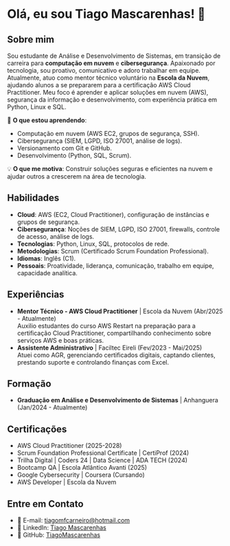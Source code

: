 # Olá, eu sou Tiago Mascarenhas! 👋  

## Sobre mim  
Sou estudante de Análise e Desenvolvimento de Sistemas, em transição de carreira para **computação em nuvem** e **cibersegurança**. Apaixonado por tecnologia, sou proativo, comunicativo e adoro trabalhar em equipe. Atualmente, atuo como mentor técnico voluntário na **Escola da Nuvem**, ajudando alunos a se prepararem para a certificação AWS Cloud Practitioner. Meu foco é aprender e aplicar soluções em nuvem (AWS), segurança da informação e desenvolvimento, com experiência prática em Python, Linux e SQL.

🌱 **O que estou aprendendo**:  
- Computação em nuvem (AWS EC2, grupos de segurança, SSH).  
- Cibersegurança (SIEM, LGPD, ISO 27001, análise de logs).  
- Versionamento com Git e GitHub.  
- Desenvolvimento (Python, SQL, Scrum).  

💡 **O que me motiva**: Construir soluções seguras e eficientes na nuvem e ajudar outros a crescerem na área de tecnologia.

## Habilidades  
- **Cloud**: AWS (EC2, Cloud Practitioner), configuração de instâncias e grupos de segurança.  
- **Cibersegurança**: Noções de SIEM, LGPD, ISO 27001, firewalls, controle de acesso, análise de logs.  
- **Tecnologias**: Python, Linux, SQL, protocolos de rede.  
- **Metodologias**: Scrum (Certificado Scrum Foundation Professional).  
- **Idiomas**: Inglês (C1).  
- **Pessoais**: Proatividade, liderança, comunicação, trabalho em equipe, capacidade analítica.  

## Experiências  
- **Mentor Técnico - AWS Cloud Practitioner** | Escola da Nuvem (Abr/2025 - Atualmente)  
  Auxilio estudantes do curso AWS Restart na preparação para a certificação Cloud Practitioner, compartilhando conhecimento sobre serviços AWS e boas práticas.  
- **Assistente Administrativo** | Faciltec Eireli (Fev/2023 - Mai/2025)  
  Atuei como AGR, gerenciando certificados digitais, captando clientes, prestando suporte e controlando finanças com Excel.  


## Formação  
- **Graduação em Análise e Desenvolvimento de Sistemas** | Anhanguera (Jan/2024 - Atualmente)  

## Certificações  
- AWS Cloud Practitioner (2025-2028)  
- Scrum Foundation Professional Certificate | CertiProf (2024)  
- Trilha Digital | Coders 24 | Data Science | ADA TECH (2024)  
- Bootcamp QA | Escola Atlântico Avanti (2025)  
- Google Cybersecurity | Coursera (Cursando)  
- AWS Developer | Escola da Nuvem 

## Entre em Contato  
- 📧 E-mail: [tiagomfcarneiro@hotmail.com](mailto:tiagomfcarneiro@hotmail.com)  
- 💼 LinkedIn: [Tiago Mascarenhas](https://www.linkedin.com/in/tiagomascarenhass)  
- 🐙 GitHub: [TiagoMascarenhas](https://github.com/TiagoMascarenhas)  
